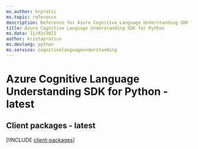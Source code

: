 ```yaml
---
ms.author: krpratic
ms.topic: reference
description: Reference for Azure Cognitive Language Understanding SDK for Python
title: Azure Cognitive Language Understanding SDK for Python
ms.data: 11/03/2022
author: kristapratico
ms.devlang: python
ms.service: cognitivelanguageunderstanding
---
```

# Azure Cognitive Language Understanding SDK for Python - latest

## Client packages - latest
[!INCLUDE [client-packages](cognitive-language-understanding-client-index.md)]